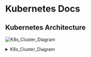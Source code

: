 # Kubernetes Docs


## Kubernetes Architecture
![K8s_Cluster_Diagram](//www.plantuml.com/plantuml/png/TP11QWCn34NtFeNm5Ng1XAnAQGdDeekIXJ9MCqDioyXooL3cxdKw0-CKeftU_zZ_QvCLHKlm9b-6c50mW1yYwPW8MBHdOo8x0ljIJYHLe0mxNxAIMFWnK6VMN_76uAqk5Z33ibVBCf_R_JCSIBv9ZYiyT3svuk_OZgCA-mhhAn7FhUXGyOIPm99splxngOdnmN9fOynx6-DMn9F--mzhQO7t4dK8TBntmrxuEgxmIp0Gs3sxFDzWdOv3uaXHmOOHKuBhqtoDSPlI8sVYh6UXR1yQX0DfJwMnJ4lroMmekXByBm00)
<details>
<summary>K8s_Cluster_Diagram</summary>
  ```
@startuml Simplified Kubernetes Deployment
skinparam linetype ortho

node "Kubernetes Cluster" {
node "Master Node" as Master {
[API Server]
[Scheduler]
[Controller Manager]
database "etcd"
}
node "Worker Node" as Worker {
[Kubelet]
[Container Runtime]
[Kube Proxy]
frame "Pods" {
component "myapp x3" as MyApp
component "postgres"
component "prometheus"
}
}
}

@enduml

  ```
</details>



![Detailed_K8s_Cluster_Diagram](//www.plantuml.com/plantuml/png/XPA_3jem4CPtFyKf3y3IhK88H9UgQeNAqA7gOE8ZiV0Vwtn6H1NlNiUOa4P5zPIxxtV-xC_PHfR4oHeHBze5ITA2qGvv20YUkFT2EAyGcY_fX9G5ZB0tAJ9I0xy5vFNGlygn1zzoqO2CKEkCrFLpT_WCHwGhqgyHoELBExOzgcIozEhjlMFo9ZVpPavsTUxLdb0bMPvaH6YGMzMK_drsjX-UBlEprNfsjl5s1ddXBhNBsFVaM5iivlNxxq4uaByDHIzVathESMRxWrUnX3LRhRV1EtGCZHra273xy8Xjs8NmZWm-SaSOcxS0UOlSOveXznh7NOZn1LQh3KnfmqTOh_EyJKwtaZ5kDXDKS_uFLOFx5rAbWjNS2cRBOow9Sl6YAmp63qkz95jjt5btYSeMmdb68Dtr3Fuy_bIPkUIvbisOJ3PJ4RHZ9Daoz4Yu67aQVogsgE2gvNC7iKMdaZL_0000)
<details>
<summary>Detailed_K8s_Cluster_Diagram</summary>
  ```
@startuml Detailed Kubernetes Deployment Interaction
skinparam linetype ortho

node "Kubernetes Cluster" {
node "Master Node" as Master {
[API Server] as API
[Scheduler]
[Controller Manager] as Controller
database "etcd"
}
node "Worker Node" as Worker {
[Kubelet]
[Container Runtime] as Runtime
[Kube Proxy] as Proxy
frame "Pods" {
component "myapp x3" as MyApp
component "postgres"
component "prometheus"
}
}
}

API ..> Scheduler : <<communicates>>
API ..> Controller : <<communicates>>
API ..> Kubelet : <<communicates>>
Kubelet ..> Runtime : <<manages>>
Kubelet ..> MyApp : <<deploys>>
Kubelet ..> Proxy : <<configures>>

note right of API : kubectl commands interact here
note right of MyApp : Deployed via kubectl

@enduml

  ```
</details>
